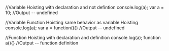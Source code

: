 //Variable Hoisting with declaration and not defintion
console.log(a);
var a = 10;
//Output -- undefined

//Variable Function Hoisting same behavior as variable Hoisting
console.log(a);
var a = function(){}
//Output -- undefined

//Function Hoisting with declaration and definition
console.log(a);
function a(){}
//Output -- function definition